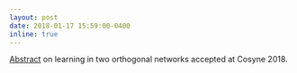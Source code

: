 ```yaml
---
layout: post
date: 2018-01-17 15:59:00-0400
inline: true
---
```


[Abstract]() on learning in two orthogonal networks accepted at Cosyne 2018. 
